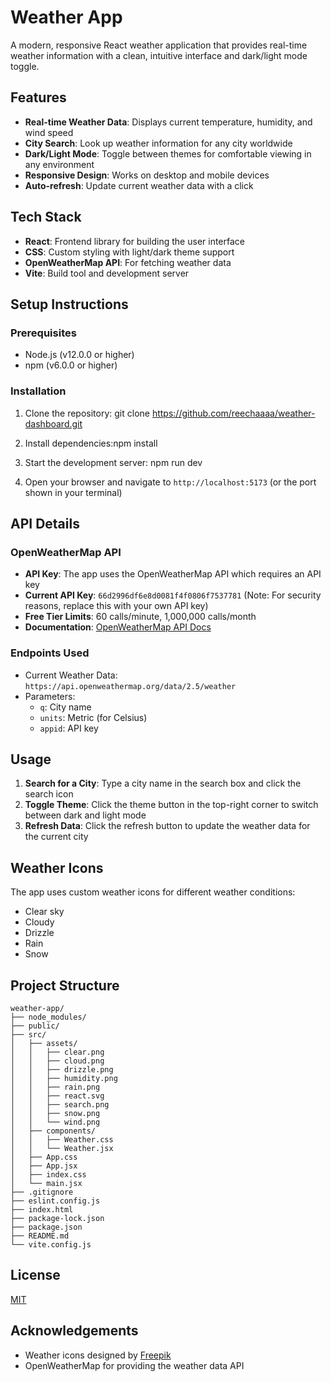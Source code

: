 # Weather App

A modern, responsive React weather application that provides real-time weather information with a clean, intuitive interface and dark/light mode toggle.



## Features

- **Real-time Weather Data**: Displays current temperature, humidity, and wind speed
- **City Search**: Look up weather information for any city worldwide
- **Dark/Light Mode**: Toggle between themes for comfortable viewing in any environment
- **Responsive Design**: Works on desktop and mobile devices
- **Auto-refresh**: Update current weather data with a click

## Tech Stack

- **React**: Frontend library for building the user interface
- **CSS**: Custom styling with light/dark theme support
- **OpenWeatherMap API**: For fetching weather data
- **Vite**: Build tool and development server

## Setup Instructions

### Prerequisites

- Node.js (v12.0.0 or higher)
- npm (v6.0.0 or higher)

### Installation

1. Clone the repository: git clone https://github.com/reechaaaa/weather-dashboard.git

2. Install dependencies:npm install

3. Start the development server: npm run dev

4. Open your browser and navigate to `http://localhost:5173` (or the port shown in your terminal)


## API Details

### OpenWeatherMap API

- **API Key**: The app uses the OpenWeatherMap API which requires an API key
- **Current API Key**: `66d2996df6e8d0081f4f0806f7537781` (Note: For security reasons, replace this with your own API key)
- **Free Tier Limits**: 60 calls/minute, 1,000,000 calls/month
- **Documentation**: [OpenWeatherMap API Docs](https://openweathermap.org/api)

### Endpoints Used

- Current Weather Data: `https://api.openweathermap.org/data/2.5/weather`
- Parameters:
  - `q`: City name
  - `units`: Metric (for Celsius)
  - `appid`: API key

## Usage

1. **Search for a City**: Type a city name in the search box and click the search icon
2. **Toggle Theme**: Click the theme button in the top-right corner to switch between dark and light mode
3. **Refresh Data**: Click the refresh button to update the weather data for the current city

## Weather Icons

The app uses custom weather icons for different weather conditions:
- Clear sky
- Cloudy
- Drizzle
- Rain
- Snow

## Project Structure

```
weather-app/
├── node_modules/
├── public/
├── src/
│   ├── assets/
│   │   ├── clear.png
│   │   ├── cloud.png
│   │   ├── drizzle.png
│   │   ├── humidity.png
│   │   ├── rain.png
│   │   ├── react.svg
│   │   ├── search.png
│   │   ├── snow.png
│   │   └── wind.png
│   ├── components/
│   │   ├── Weather.css
│   │   └── Weather.jsx
│   ├── App.css
│   ├── App.jsx
│   ├── index.css
│   └── main.jsx
├── .gitignore
├── eslint.config.js
├── index.html
├── package-lock.json
├── package.json
├── README.md
└── vite.config.js
```

## License

[MIT](LICENSE)

## Acknowledgements

- Weather icons designed by [Freepik](https://www.freepik.com/)
- OpenWeatherMap for providing the weather data API